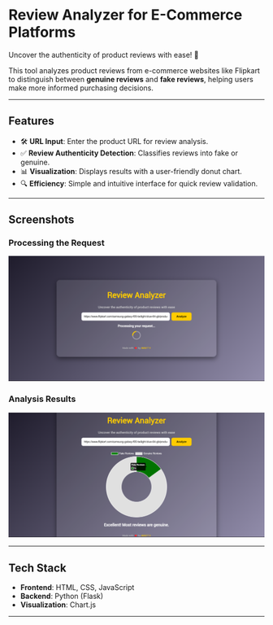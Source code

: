 # Review Analyzer for E-Commerce Platforms

Uncover the authenticity of product reviews with ease! 🚀  

This tool analyzes product reviews from e-commerce websites like Flipkart to distinguish between **genuine reviews** and **fake reviews**, helping users make more informed purchasing decisions.

---

## Features

- 🛠️ **URL Input**: Enter the product URL for review analysis.
- ✅ **Review Authenticity Detection**: Classifies reviews into fake or genuine.
- 📊 **Visualization**: Displays results with a user-friendly donut chart.
- 🔍 **Efficiency**: Simple and intuitive interface for quick review validation.

---

## Screenshots

### Processing the Request
![Processing Screen](https://github.com/Akhil-0190/review-analyzer/blob/main/processing.png)

### Analysis Results
![Results Screen](https://github.com/Akhil-0190/review-analyzer/blob/main/detected.png)

---

## Tech Stack

- **Frontend**: HTML, CSS, JavaScript  
- **Backend**: Python (Flask)  
- **Visualization**: Chart.js

---

